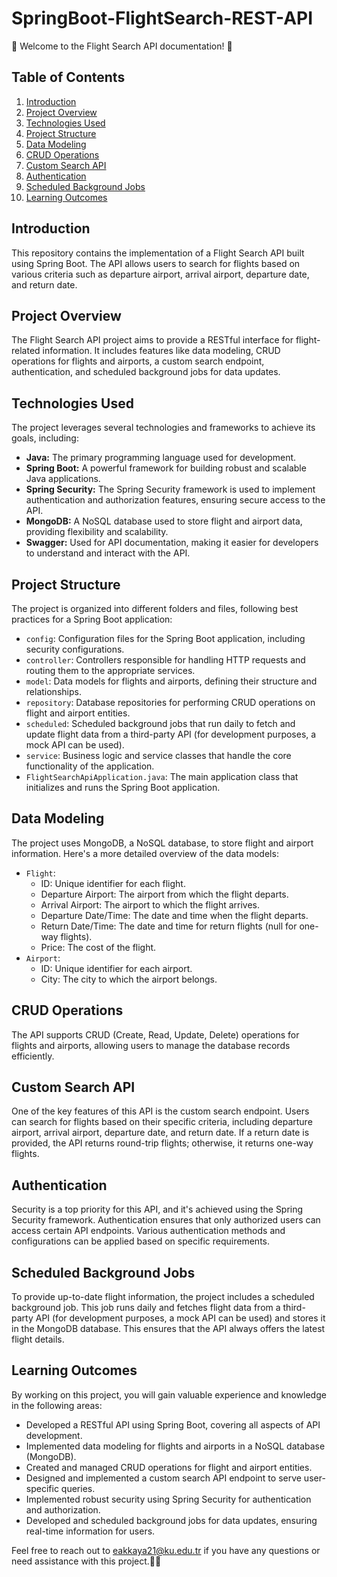 # SpringBoot-FlightSearch-REST-API

🚀 Welcome to the Flight Search API documentation! 🚀

## Table of Contents
1. [Introduction](#introduction)
2. [Project Overview](#project-overview)
3. [Technologies Used](#technologies-used)
4. [Project Structure](#project-structure)
5. [Data Modeling](#data-modeling)
6. [CRUD Operations](#crud-operations)
7. [Custom Search API](#custom-search-api)
8. [Authentication](#authentication)
9. [Scheduled Background Jobs](#scheduled-background-jobs)
10. [Learning Outcomes](#learning-outcomes)

## Introduction
This repository contains the implementation of a Flight Search API built using Spring Boot. The API allows users to search for flights based on various criteria such as departure airport, arrival airport, departure date, and return date.

## Project Overview
The Flight Search API project aims to provide a RESTful interface for flight-related information. It includes features like data modeling, CRUD operations for flights and airports, a custom search endpoint, authentication, and scheduled background jobs for data updates.

## Technologies Used
The project leverages several technologies and frameworks to achieve its goals, including:
- **Java:** The primary programming language used for development.
- **Spring Boot:** A powerful framework for building robust and scalable Java applications.
- **Spring Security:** The Spring Security framework is used to implement authentication and authorization features, ensuring secure access to the API.
- **MongoDB:** A NoSQL database used to store flight and airport data, providing flexibility and scalability.
- **Swagger:** Used for API documentation, making it easier for developers to understand and interact with the API.

## Project Structure
The project is organized into different folders and files, following best practices for a Spring Boot application:
- `config`: Configuration files for the Spring Boot application, including security configurations.
- `controller`: Controllers responsible for handling HTTP requests and routing them to the appropriate services.
- `model`: Data models for flights and airports, defining their structure and relationships.
- `repository`: Database repositories for performing CRUD operations on flight and airport entities.
- `scheduled`: Scheduled background jobs that run daily to fetch and update flight data from a third-party API (for development purposes, a mock API can be used).
- `service`: Business logic and service classes that handle the core functionality of the application.
- `FlightSearchApiApplication.java`: The main application class that initializes and runs the Spring Boot application.

## Data Modeling
The project uses MongoDB, a NoSQL database, to store flight and airport information. Here's a more detailed overview of the data models:
- `Flight`:
  - ID: Unique identifier for each flight.
  - Departure Airport: The airport from which the flight departs.
  - Arrival Airport: The airport to which the flight arrives.
  - Departure Date/Time: The date and time when the flight departs.
  - Return Date/Time: The date and time for return flights (null for one-way flights).
  - Price: The cost of the flight.
- `Airport`:
  - ID: Unique identifier for each airport.
  - City: The city to which the airport belongs.

## CRUD Operations
The API supports CRUD (Create, Read, Update, Delete) operations for flights and airports, allowing users to manage the database records efficiently.

## Custom Search API
One of the key features of this API is the custom search endpoint. Users can search for flights based on their specific criteria, including departure airport, arrival airport, departure date, and return date. If a return date is provided, the API returns round-trip flights; otherwise, it returns one-way flights.

## Authentication
Security is a top priority for this API, and it's achieved using the Spring Security framework. Authentication ensures that only authorized users can access certain API endpoints. Various authentication methods and configurations can be applied based on specific requirements. 

## Scheduled Background Jobs
To provide up-to-date flight information, the project includes a scheduled background job. This job runs daily and fetches flight data from a third-party API (for development purposes, a mock API can be used) and stores it in the MongoDB database. This ensures that the API always offers the latest flight details.

## Learning Outcomes
By working on this project, you will gain valuable experience and knowledge in the following areas:
- Developed a RESTful API using Spring Boot, covering all aspects of API development.
- Implemented data modeling for flights and airports in a NoSQL database (MongoDB).
- Created and managed CRUD operations for flight and airport entities.
- Designed and implemented a custom search API endpoint to serve user-specific queries.
- Implemented robust security using Spring Security for authentication and authorization.
- Developed and scheduled background jobs for data updates, ensuring real-time information for users.

Feel free to reach out to eakkaya21@ku.edu.tr if you have any questions or need assistance with this project.🌟🛫


